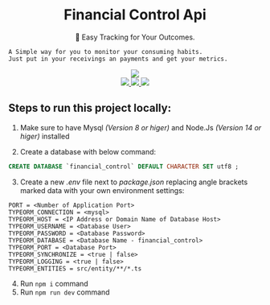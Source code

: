
<h1 align="center">Financial Control Api</h1>
<p align="center">🚀 Easy Tracking for Your Outcomes.</p>

    A Simple way for you to monitor your consuming habits.
    Just put in your receivings an payments and get your metrics.

<p align="center">
    <a href="https://github.com/rochajario/Financial-Control/actions/workflows/node.js.yml">
        <img src="https://github.com/rochajario/Financial-Control/actions/workflows/node.js.yml/badge.svg?branch=main"/>
    </a>
    <br/>
    <a href="https://sonarcloud.io/summary/new_code?id=rochajario_Financial-Control">
        <img src="https://sonarcloud.io/api/project_badges/measure?project=rochajario_Financial-Control&metric=sqale_rating"/>
    </a>
    <a href="https://sonarcloud.io/summary/new_code?id=rochajario_Financial-Control">
        <img src="https://sonarcloud.io/api/project_badges/measure?project=rochajario_Financial-Control&metric=security_rating"/>
    </a>
    <a href="https://sonarcloud.io/summary/new_code?id=rochajario_Financial-Control">
        <img src="https://sonarcloud.io/api/project_badges/measure?project=rochajario_Financial-Control&metric=reliability_rating"/>
    </a>
</p>

## Steps to run this project locally:
1. Make sure to have Mysql _(Version 8 or higer)_ and Node.Js _(Version 14 or higer)_ installed

2. Create a database with below command:
```sql
CREATE DATABASE `financial_control` DEFAULT CHARACTER SET utf8 ;
```
3. Create a new _.env_ file next to _package.json_ replacing angle brackets marked data with your own environment settings:
```
PORT = <Number of Application Port>
TYPEORM_CONNECTION = <mysql>
TYPEORM_HOST = <IP Address or Domain Name of Database Host>
TYPEORM_USERNAME = <Database User>
TYPEORM_PASSWORD = <Database Password>
TYPEORM_DATABASE = <Database Name - financial_control>
TYPEORM_PORT = <Database Port>
TYPEORM_SYNCHRONIZE = <true | false>
TYPEORM_LOGGING = <true | false>
TYPEORM_ENTITIES = src/entity/**/*.ts
```

4. Run `npm i` command
5. Run `npm run dev` command
